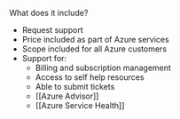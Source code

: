 What does it include?
* Request support
* Price included as part of Azure services
* Scope included for all Azure customers
* Support for:
	* Billing and subscription management
	* Access to self help resources
	* Able to submit tickets
	* [[Azure Advisor]]
	* [[Azure Service Health]]
